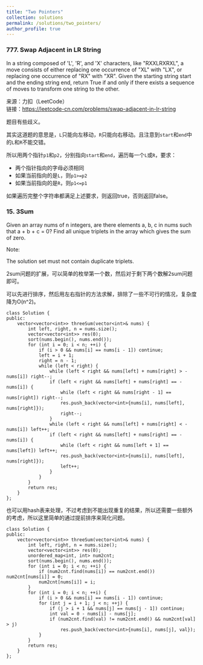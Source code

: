 ```yaml
---
title: "Two Pointers"
collection: solutions
permalink: /solutions/two_pointers/
author_profile: true
---
```


### 777. Swap Adjacent in LR String

In a string composed of 'L', 'R', and 'X' characters, like "RXXLRXRXL", a move consists of either replacing one occurrence of "XL" with "LX", or replacing one occurrence of "RX" with "XR". Given the starting string start and the ending string end, return True if and only if there exists a sequence of moves to transform one string to the other.

来源：力扣（LeetCode）  
链接：https://leetcode-cn.com/problems/swap-adjacent-in-lr-string

题目有些歧义。

其实这道题的意思是，`L`只能向左移动，`R`只能向右移动。且注意到`start`和`end`中的`L`和`R`不能交错。

所以用两个指针`p1`和`p2`，分别指向`start`和`end`，遍历每一个`L`或`R`，要求：

* 两个指针指向的字母必须相同
* 如果当前指向的是`L`，则`p1>=p2`
* 如果当前指向的是`R`，则`p1<=p1`

如果遍历完整个字符串都满足上述要求，则返回true，否则返回false。


### 15. 3Sum

Given an array nums of n integers, are there elements a, b, c in nums such that a + b + c = 0? Find all unique triplets in the array which gives the sum of zero.

Note:

The solution set must not contain duplicate triplets.

2sum问题的扩展，可以简单的枚举第一个数，然后对于剩下两个数解2sum问题即可。

可以先进行排序，然后用左右指针的方法求解，排除了一些不可行的情况，复杂度降为O(n^2)。
```
class Solution {
public:
    vector<vector<int>> threeSum(vector<int>& nums) {
        int left, right, n = nums.size();
        vector<vector<int>> res(0);
        sort(nums.begin(), nums.end());
        for (int i = 0; i < n; ++i) {
            if (i > 0 && nums[i] == nums[i - 1]) continue;
            left = i + 1;
            right = n - 1;
            while (left < right) {
                while (left < right && nums[left] + nums[right] > - nums[i]) right--;
                if (left < right && nums[left] + nums[right] == - nums[i]) {
                    while (left < right && nums[right - 1] == nums[right]) right--;
                    res.push_back(vector<int>{nums[i], nums[left], nums[right]});
                    right--;
                }
                while (left < right && nums[left] + nums[right] < - nums[i]) left++;
                if (left < right && nums[left] + nums[right] == - nums[i]) {
                    while (left < right && nums[left + 1] == nums[left]) left++;
                    res.push_back(vector<int>{nums[i], nums[left], nums[right]});
                    left++;
                }
            }
        }
        return res;
    }
};
```

也可以用hash表来处理，不过考虑到不能出现重复的结果，所以还需要一些额外的考虑，所以这里简单的通过提前排序来简化问题。

```
class Solution {
public:
    vector<vector<int>> threeSum(vector<int>& nums) {
        int left, right, n = nums.size();
        vector<vector<int>> res(0);
        unordered_map<int, int> num2cnt;
        sort(nums.begin(), nums.end());
        for (int i = 0; i < n; ++i) {
            if (num2cnt.find(nums[i]) == num2cnt.end()) num2cnt[nums[i]] = 0;
            num2cnt[nums[i]] = i;
        }
        for (int i = 0; i < n; ++i) {
            if (i > 0 && nums[i] == nums[i - 1]) continue;
            for (int j = i + 1; j < n; ++j) {
                if (j > i + 1 && nums[j] == nums[j - 1]) continue;
                int val = 0 - nums[i] - nums[j];
                if (num2cnt.find(val) != num2cnt.end() && num2cnt[val] > j) 
                    res.push_back(vector<int>{nums[i], nums[j], val});
            }
        }
        return res;
    }
};
```